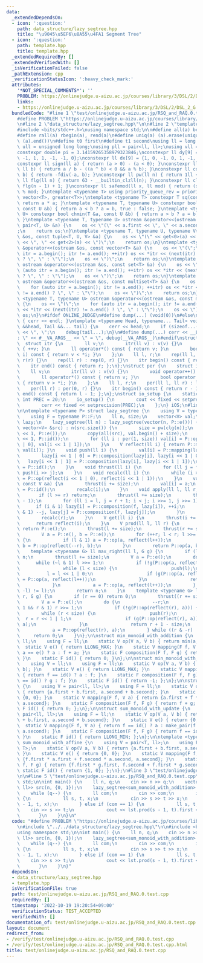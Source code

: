 ```yaml
---
data:
  _extendedDependsOn:
  - icon: ':question:'
    path: data_structure/lazy_segtree.hpp
    title: "\u9045\u5EF6\u8A55\u4FA1 Segment Tree"
  - icon: ':question:'
    path: template.hpp
    title: template.hpp
  _extendedRequiredBy: []
  _extendedVerifiedWith: []
  _isVerificationFailed: false
  _pathExtension: cpp
  _verificationStatusIcon: ':heavy_check_mark:'
  attributes:
    '*NOT_SPECIAL_COMMENTS*': ''
    PROBLEM: https://onlinejudge.u-aizu.ac.jp/courses/library/3/DSL/2/DSL_2_G
    links:
    - https://onlinejudge.u-aizu.ac.jp/courses/library/3/DSL/2/DSL_2_G
  bundledCode: "#line 1 \"test/onlinejudge.u-aizu.ac.jp/RSQ_and_RAQ.0.test.cpp\"\n\
    #define PROBLEM \"https://onlinejudge.u-aizu.ac.jp/courses/library/3/DSL/2/DSL_2_G\"\
    \n#line 2 \"data_structure/lazy_segtree.hpp\"\n\n#line 2 \"template.hpp\"\n\n\
    #include <bits/stdc++.h>\nusing namespace std;\n\n#define all(a) begin(a), end(a)\n\
    #define rall(a) rbegin(a), rend(a)\n#define uniq(a) (a).erase(unique(all(a)),\
    \ (a).end())\n#define t0 first\n#define t1 second\nusing ll = long long;\nusing\
    \ ull = unsigned long long;\nusing pll = pair<ll, ll>;\nusing vll = vector<ll>;\n\
    constexpr double pi = 3.14159265358979323846;\nconstexpr ll dy[9] = {0, 1, 0,\
    \ -1, 1, 1, -1, -1, 0};\nconstexpr ll dx[9] = {1, 0, -1, 0, 1, -1, -1, 1, 0};\n\
    constexpr ll sign(ll a) { return (a > 0) - (a < 0); }\nconstexpr ll fdiv(ll a,\
    \ ll b) { return a / b - ((a ^ b) < 0 && a % b); }\nconstexpr ll cdiv(ll a, ll\
    \ b) { return -fdiv(-a, b); }\nconstexpr ll pw(ll n) { return 1ll << n; }\nconstexpr\
    \ ll flg(ll n) { return 63 - __builtin_clzll(n); }\nconstexpr ll clg(ll n) { return\
    \ flg(n - 1) + 1; }\nconstexpr ll safemod(ll x, ll mod) { return (x % mod + mod)\
    \ % mod; }\ntemplate <typename T> using priority_queue_rev = priority_queue<T,\
    \ vector<T>, greater<T>>;\ntemplate <typename T> constexpr T sq(const T &a) {\
    \ return a * a; }\ntemplate <typename T, typename U> constexpr bool chmax(T &a,\
    \ const U &b) { return a < b ? a = b, true : false; }\ntemplate <typename T, typename\
    \ U> constexpr bool chmin(T &a, const U &b) { return a > b ? a = b, true : false;\
    \ }\ntemplate <typename T, typename U> ostream &operator<<(ostream &os, const\
    \ pair<T, U> &a) {\n    os << \"(\" << a.first << \", \" << a.second << \")\"\
    ;\n    return os;\n}\ntemplate <typename T, typename U, typename V> ostream &operator<<(ostream\
    \ &os, const tuple<T, U, V> &a) {\n    os << \"(\" << get<0>(a) << \", \" << get<1>(a)\
    \ << \", \" << get<2>(a) << \")\";\n    return os;\n}\ntemplate <typename T> ostream\
    \ &operator<<(ostream &os, const vector<T> &a) {\n    os << \"(\";\n    for (auto\
    \ itr = a.begin(); itr != a.end(); ++itr) os << *itr << (next(itr) != a.end()\
    \ ? \", \" : \"\");\n    os << \")\";\n    return os;\n}\ntemplate <typename T>\
    \ ostream &operator<<(ostream &os, const set<T> &a) {\n    os << \"(\";\n    for\
    \ (auto itr = a.begin(); itr != a.end(); ++itr) os << *itr << (next(itr) != a.end()\
    \ ? \", \" : \"\");\n    os << \")\";\n    return os;\n}\ntemplate <typename T>\
    \ ostream &operator<<(ostream &os, const multiset<T> &a) {\n    os << \"(\";\n\
    \    for (auto itr = a.begin(); itr != a.end(); ++itr) os << *itr << (next(itr)\
    \ != a.end() ? \", \" : \"\");\n    os << \")\";\n    return os;\n}\ntemplate\
    \ <typename T, typename U> ostream &operator<<(ostream &os, const map<T, U> &a)\
    \ {\n    os << \"(\";\n    for (auto itr = a.begin(); itr != a.end(); ++itr) os\
    \ << *itr << (next(itr) != a.end() ? \", \" : \"\");\n    os << \")\";\n    return\
    \ os;\n}\n#ifdef ONLINE_JUDGE\n#define dump(...) (void(0))\n#else\nvoid debug()\
    \ { cerr << endl; }\ntemplate <typename Head, typename... Tail> void debug(Head\
    \ &&head, Tail &&... tail) {\n    cerr << head;\n    if (sizeof...(Tail)) cerr\
    \ << \", \";\n    debug(tail...);\n}\n#define dump(...) cerr << __LINE__ << \"\
    : \" << #__VA_ARGS__ << \" = \", debug(__VA_ARGS__)\n#endif\nstruct rep {\n  \
    \  struct itr {\n        ll v;\n        itr(ll v) : v(v) {}\n        void operator++()\
    \ { ++v; }\n        ll operator*() const { return v; }\n        bool operator!=(itr\
    \ i) const { return v < *i; }\n    };\n    ll l, r;\n    rep(ll l, ll r) : l(l),\
    \ r(r) {}\n    rep(ll r) : rep(0, r) {}\n    itr begin() const { return l; };\n\
    \    itr end() const { return r; };\n};\nstruct per {\n    struct itr {\n    \
    \    ll v;\n        itr(ll v) : v(v) {}\n        void operator++() { --v; }\n\
    \        ll operator*() const { return v; }\n        bool operator!=(itr i) const\
    \ { return v > *i; }\n    };\n    ll l, r;\n    per(ll l, ll r) : l(l), r(r) {}\n\
    \    per(ll r) : per(0, r) {}\n    itr begin() const { return r - 1; };\n    itr\
    \ end() const { return l - 1; };\n};\nstruct io_setup {\n    static constexpr\
    \ int PREC = 20;\n    io_setup() {\n        cout << fixed << setprecision(PREC);\n\
    \        cerr << fixed << setprecision(PREC);\n    };\n} iOS;\n#line 4 \"data_structure/lazy_segtree.hpp\"\
    \n\ntemplate <typename P> struct lazy_segtree {\n    using V = typename P::V;\n\
    \    using F = typename P::F;\n    ll n, size;\n    vector<V> val;\n    vector<F>\
    \ lazy;\n    lazy_segtree(ll n) : lazy_segtree(vector(n, P::e())) {}\n    lazy_segtree(const\
    \ vector<V> &src) : n(src.size()) {\n        size = pw(clg(n));\n        val.resize(size\
    \ << 1, P::e());\n        copy(all(src), val.begin() + size);\n        lazy.resize(size\
    \ << 1, P::id());\n        for (ll i : per(1, size)) val[i] = P::op(val[i << 1\
    \ | 0], val[i << 1 | 1]);\n    }\n    V reflect(ll i) { return P::mapping(lazy[i],\
    \ val[i]); }\n    void push(ll i) {\n        val[i] = P::mapping(lazy[i], val[i]);\n\
    \        lazy[i << 1 | 0] = P::composition(lazy[i], lazy[i << 1 | 0]);\n     \
    \   lazy[i << 1 | 1] = P::composition(lazy[i], lazy[i << 1 | 1]);\n        lazy[i]\
    \ = P::id();\n    }\n    void thrust(ll i) {\n        for (ll j = flg(n); j; j--)\
    \ push(i >> j);\n    }\n    void recalc(ll i) {\n        while (i >>= 1) val[i]\
    \ = P::op(reflect(i << 1 | 0), reflect(i << 1 | 1));\n    }\n    void set(ll i,\
    \ const V &a) {\n        thrust(i += size);\n        val[i] = a;\n        lazy[i]\
    \ = P::id();\n        recalc(i);\n    }\n    void apply(ll l, ll r, F f) {\n \
    \       if (l >= r) return;\n        thrust(l += size);\n        thrust(r += size\
    \ - 1);\n        for (ll i = l, j = r + 1; i < j; i >>= 1, j >>= 1) {\n      \
    \      if (i & 1) lazy[i] = P::composition(f, lazy[i]), ++i;\n            if (j\
    \ & 1) --j, lazy[j] = P::composition(f, lazy[j]);\n        }\n        recalc(l);\n\
    \        recalc(r);\n    }\n    V get(ll i) {\n        thrust(i += size);\n  \
    \      return reflect(i);\n    }\n    V prod(ll l, ll r) {\n        if (l >= r)\
    \ return P::e();\n        thrust(l += size);\n        thrust(r += size - 1);\n\
    \        V a = P::e(), b = P::e();\n        for (++r; l < r; l >>= 1, r >>= 1)\
    \ {\n            if (l & 1) a = P::op(a, reflect(l++));\n            if (r & 1)\
    \ b = P::op(reflect(--r), b);\n        }\n        return P::op(a, b);\n    }\n\
    \    template <typename G> ll max_right(ll l, G g) {\n        if (l == n) return\
    \ n;\n        thrust(l += size);\n        V a = P::e();\n        do {\n      \
    \      while (~l & 1) l >>= 1;\n            if (!g(P::op(a, reflect(l)))) {\n\
    \                while (l < size) {\n                    push(l);\n          \
    \          l = l << 1 | 0;\n                    if (g(P::op(a, reflect(l)))) a\
    \ = P::op(a, reflect(l++));\n                }\n                return l - size;\n\
    \            }\n            a = P::op(a, reflect(l++));\n        } while ((l &\
    \ -l) != l);\n        return n;\n    }\n    template <typename G> ll min_left(ll\
    \ r, G g) {\n        if (r == 0) return 0;\n        thrust((r += size) - 1);\n\
    \        V a = P::e();\n        do {\n            --r;\n            while (r >\
    \ 1 && r & 1) r >>= 1;\n            if (!g(P::op(reflect(r), a))) {\n        \
    \        while (r < size) {\n                    push(r);\n                  \
    \  r = r << 1 | 1;\n                    if (g(P::op(reflect(r), a))) a = P::op(reflect(r--),\
    \ a);\n                }\n                return r + 1 - size;\n            }\n\
    \            a = P::op(reflect(r), a);\n        } while ((r & -r) != r);\n   \
    \     return 0;\n    }\n};\n\nstruct min_monoid_with_addition {\n    using V =\
    \ ll;\n    using F = ll;\n    static V op(V a, V b) { return min(a, b); }\n  \
    \  static V e() { return LLONG_MAX; }\n    static V mapping(F f, V a) { return\
    \ a == e() ? a : f + a; }\n    static F composition(F f, F g) { return f + g;\
    \ }\n    static F id() { return 0; }\n};\n\nstruct min_monoid_with_update {\n\
    \    using V = ll;\n    using F = ll;\n    static V op(V a, V b) { return min(a,\
    \ b); }\n    static V e() { return LLONG_MAX; }\n    static V mapping(F f, V a)\
    \ { return f == id() ? a : f; }\n    static F composition(F f, F g) { return f\
    \ == id() ? g : f; }\n    static F id() { return -1; };\n};\n\nstruct sum_monoid_with_addition\
    \ {\n    using V = pair<ll, ll>;\n    using F = ll;\n    static V op(V a, V b)\
    \ { return {a.first + b.first, a.second + b.second}; }\n    static V e() { return\
    \ {0, 0}; }\n    static V mapping(F f, V a) { return {a.first + f * a.second,\
    \ a.second}; }\n    static F composition(F f, F g) { return f + g; }\n    static\
    \ F id() { return 0; };\n};\n\nstruct sum_monoid_with_update {\n    using V =\
    \ pair<ll, ll>;\n    using F = ll;\n    static V op(V a, V b) { return {a.first\
    \ + b.first, a.second + b.second}; }\n    static V e() { return {0, 0}; }\n  \
    \  static V mapping(F f, V a) { return f == id() ? a : make_pair(f * a.second,\
    \ a.second); }\n    static F composition(F f, F g) { return f == id() ? g : f;\
    \ }\n    static F id() { return LLONG_MIN; };\n};\n\ntemplate <typename T> struct\
    \ sum_monoid_with_affine {\n    using V = pair<T, ll>;\n    using F = pair<T,\
    \ T>;\n    static V op(V a, V b) { return {a.first + b.first, a.second + b.second};\
    \ }\n    static V e() { return {0, 0}; }\n    static V mapping(F f, V a) { return\
    \ {f.first * a.first + f.second * a.second, a.second}; }\n    static F composition(F\
    \ f, F g) { return {f.first * g.first, f.second + f.first * g.second}; }\n   \
    \ static F id() { return {1, 0}; };\n};\n#line 3 \"test/onlinejudge.u-aizu.ac.jp/RSQ_and_RAQ.0.test.cpp\"\
    \n\n#line 5 \"test/onlinejudge.u-aizu.ac.jp/RSQ_and_RAQ.0.test.cpp\"\nusing namespace\
    \ std;\n\nint main() {\n    ll n, q;\n    cin >> n >> q;\n    vector<pair<ll,\
    \ ll>> src(n, {0, 1});\n    lazy_segtree<sum_monoid_with_addition> lst(src);\n\
    \    while (q--) {\n        ll com;\n        cin >> com;\n        if (com == 0)\
    \ {\n            ll s, t, x;\n            cin >> s >> t >> x;\n            lst.apply(s\
    \ - 1, t, x);\n        } else if (com == 1) {\n            ll s, t;\n        \
    \    cin >> s >> t;\n            cout << lst.prod(s - 1, t).first << endl;\n \
    \       }\n    }\n}\n"
  code: "#define PROBLEM \"https://onlinejudge.u-aizu.ac.jp/courses/library/3/DSL/2/DSL_2_G\"\
    \n#include \"../../data_structure/lazy_segtree.hpp\"\n\n#include <bits/stdc++.h>\n\
    using namespace std;\n\nint main() {\n    ll n, q;\n    cin >> n >> q;\n    vector<pair<ll,\
    \ ll>> src(n, {0, 1});\n    lazy_segtree<sum_monoid_with_addition> lst(src);\n\
    \    while (q--) {\n        ll com;\n        cin >> com;\n        if (com == 0)\
    \ {\n            ll s, t, x;\n            cin >> s >> t >> x;\n            lst.apply(s\
    \ - 1, t, x);\n        } else if (com == 1) {\n            ll s, t;\n        \
    \    cin >> s >> t;\n            cout << lst.prod(s - 1, t).first << endl;\n \
    \       }\n    }\n}"
  dependsOn:
  - data_structure/lazy_segtree.hpp
  - template.hpp
  isVerificationFile: true
  path: test/onlinejudge.u-aizu.ac.jp/RSQ_and_RAQ.0.test.cpp
  requiredBy: []
  timestamp: '2022-10-19 19:20:54+09:00'
  verificationStatus: TEST_ACCEPTED
  verifiedWith: []
documentation_of: test/onlinejudge.u-aizu.ac.jp/RSQ_and_RAQ.0.test.cpp
layout: document
redirect_from:
- /verify/test/onlinejudge.u-aizu.ac.jp/RSQ_and_RAQ.0.test.cpp
- /verify/test/onlinejudge.u-aizu.ac.jp/RSQ_and_RAQ.0.test.cpp.html
title: test/onlinejudge.u-aizu.ac.jp/RSQ_and_RAQ.0.test.cpp
---
```

